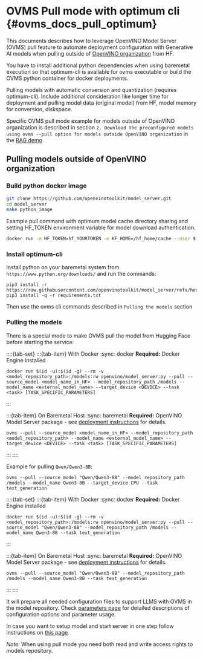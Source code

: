 # OVMS Pull mode with optimum cli {#ovms_docs_pull_optimum}

This documents describes how to leverage OpenVINO Model Server (OVMS) pull feature to automate deployment configuration with Generative AI models when pulling outside of [OpenVINO organization](https://huggingface.co/OpenVINO) from HF.

You have to install additional python dependencies when using baremetal execution so that optimum-cli is available for ovms executable or build the OVMS python container for docker deployments.

Pulling models with automatic conversion and quantization (requires optimum-cli). Include additional consideration like longer time for deployment and pulling model data (original model) from HF, model memory for conversion, diskspace.

Specific OVMS pull mode example for models outside of OpenVINO organization is described in section `2. Download the preconfigured models using ovms --pull option for models outside OpenVINO organization` in the [RAG demo](https://github.com/openvinotoolkit/model_server/blob/main/demos/continuous_batching/rag/README.md)

## Pulling models outside of OpenVINO organization
### Build python docker image
```bash
git clone https://github.com/openvinotoolkit/model_server.git
cd model_server
make python_image
```

Example pull command with optimum model cache directory sharing and setting HF_TOKEN environment variable for model download authentication.

```bash
docker run -e HF_TOKEN=hf_YOURTOKEN -e HF_HOME=/hf_home/cache --user $(id -u):$(id -g) --group-add=$(id -g) -v /opt/home/user/.cache/huggingface/:/hf_home/cache -v $(pwd)/models:/models:rw openvino/model_server:py --pull --model_repository_path /models --source_model meta-llama/Meta-Llama-3-8B-Instruct
```

### Install optimum-cli
Install python on your baremetal system from `https://www.python.org/downloads/` and run the commands:
```console
pip3 install -r https://raw.githubusercontent.com/openvinotoolkit/model_server/refs/heads/releases/2025/2/demos/common/export_models/requirements.txt
pip3 install -q -r requirements.txt
```
Then use the ovms cli commands described in `Pulling the models` section

### Pulling the models

There is a special mode to make OVMS pull the model from Hugging Face before starting the service:

::::{tab-set}
:::{tab-item} With Docker
:sync: docker
**Required:** Docker Engine installed

```text
docker run $(id -u):$(id -g) --rm -v <model_repository_path>:/models:rw openvino/model_server:py --pull --source_model <model_name_in_HF> --model_repository_path /models --model_name <external_model_name> --target_device <DEVICE> --task <task> [TASK_SPECIFIC_PARAMETERS]
```
:::

:::{tab-item} On Baremetal Host
:sync: baremetal
**Required:** OpenVINO Model Server package - see [deployment instructions](../deploying_server_baremetal.md) for details.

```text
ovms --pull --source_model <model_name_in_HF> --model_repository_path <model_repository_path> --model_name <external_model_name> --target_device <DEVICE> --task <task> [TASK_SPECIFIC_PARAMETERS]
```
:::
::::

Example for pulling `Qwen/Qwen3-8B`:

```text
ovms --pull --source_model "Qwen/Qwen3-8B" --model_repository_path /models --model_name Qwen3-8B --target_device CPU --task text_generation 
```
::::{tab-set}
:::{tab-item} With Docker
:sync: docker
**Required:** Docker Engine installed

```text
docker run $(id -u):$(id -g) --rm -v <model_repository_path>:/models:rw openvino/model_server:py --pull --source_model "Qwen/Qwen3-8B" --model_repository_path /models --model_name Qwen3-8B --task text_generation
```
:::

:::{tab-item} On Baremetal Host
:sync: baremetal
**Required:** OpenVINO Model Server package - see [deployment instructions](../deploying_server_baremetal.md) for details.

```text
ovms --pull --source_model "Qwen/Qwen3-8B" --model_repository_path /models --model_name Qwen3-8B --task text_generation 
```
:::
::::


It will prepare all needed configuration files to support LLMS with OVMS in the model repository. Check [parameters page](./parameters.md) for detailed descriptions of configuration options and parameter usage.

In case you want to setup model and start server in one step follow instructions on [this page](./starting_server.md).

*Note:*
When using pull mode you need both read and write access rights to models repository.
